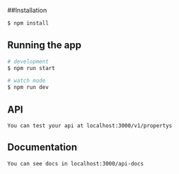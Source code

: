 ##Installation

```bash
$ npm install
```

## Running the app

```bash
# development
$ npm run start

# watch mode
$ npm run dev

```

## API
```
You can test your api at localhost:3000/v1/propertys

```

## Documentation
```
You can see docs in localhost:3000/api-docs
```


